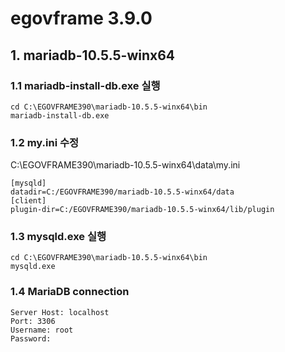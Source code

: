 # egovframe 3.9.0

## 1. mariadb-10.5.5-winx64

### 1.1 mariadb-install-db.exe 실행

```
cd C:\EGOVFRAME390\mariadb-10.5.5-winx64\bin
mariadb-install-db.exe
```

### 1.2 my.ini 수정

C:\EGOVFRAME390\mariadb-10.5.5-winx64\data\my.ini
```
[mysqld]
datadir=C:/EGOVFRAME390/mariadb-10.5.5-winx64/data
[client]
plugin-dir=C:/EGOVFRAME390/mariadb-10.5.5-winx64/lib/plugin
```

### 1.3 mysqld.exe 실행

```
cd C:\EGOVFRAME390\mariadb-10.5.5-winx64\bin
mysqld.exe
```

### 1.4 MariaDB connection
```
Server Host: localhost
Port: 3306
Username: root
Password:
```
